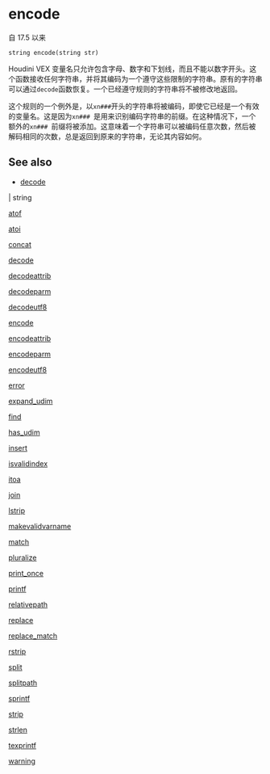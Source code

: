 # encode

自 17.5 以来

`string encode(string str)`

Houdini VEX 变量名只允许包含字母、数字和下划线，而且不能以数字开头。这个函数接收任何字符串，并将其编码为一个遵守这些限制的字符串。原有的字符串可以通过`decode`函数恢复。一个已经遵守规则的字符串将不被修改地返回。

这个规则的一个例外是，以`xn###`开头的字符串将被编码，即使它已经是一个有效的变量名。这是因为`xn### `是用来识别编码字符串的前缀。在这种情况下，一个额外的`xn### `前缀将被添加。这意味着一个字符串可以被编码任意次数，然后被解码相同的次数，总是返回到原来的字符串，无论其内容如何。

## See also

- [decode](decode.html)

|
string

[atof](atof.html)

[atoi](atoi.html)

[concat](concat.html)

[decode](decode.html)

[decodeattrib](decodeattrib.html)

[decodeparm](decodeparm.html)

[decodeutf8](decodeutf8.html)

[encode](encode.html)

[encodeattrib](encodeattrib.html)

[encodeparm](encodeparm.html)

[encodeutf8](encodeutf8.html)

[error](error.html)

[expand_udim](expand_udim.html)

[find](find.html)

[has_udim](has_udim.html)

[insert](insert.html)

[isvalidindex](isvalidindex.html)

[itoa](itoa.html)

[join](join.html)

[lstrip](lstrip.html)

[makevalidvarname](makevalidvarname.html)

[match](match.html)

[pluralize](pluralize.html)

[print_once](print_once.html)

[printf](printf.html)

[relativepath](relativepath.html)

[replace](replace.html)

[replace_match](replace_match.html)

[rstrip](rstrip.html)

[split](split.html)

[splitpath](splitpath.html)

[sprintf](sprintf.html)

[strip](strip.html)

[strlen](strlen.html)

[texprintf](texprintf.html)

[warning](warning.html)
